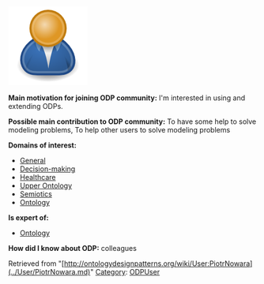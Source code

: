 [![Image:ODPUser.png](../images/a/a6/ODPUser.png)](../Image/ODPUser.png.md "Image:ODPUser.png")




  





__Main motivation for joining ODP community:__ I'm interested in using and extending ODPs.


__Possible main contribution to ODP community:__ To have some help to solve modeling problems, To help other users to solve modeling problems


__Domains of interest:__



* [General](../Community/General.md "Community:General")
* [Decision-making](../Community/Decision-making.md "Community:Decision-making")
* [Healthcare](../Community/Healthcare.md "Community:Healthcare")
* [Upper Ontology](../Community/Upper_Ontology.md "Community:Upper Ontology")
* [Semiotics](../Community/Semiotics.md "Community:Semiotics")
* [Ontology](../Community/Ontology-based_models.md "Community:Ontology")


__Is expert of:__



* [Ontology](../Community/Ontology-based_models.md "Community:Ontology")


__How did I know about ODP:__ colleagues






Retrieved from "[http://ontologydesignpatterns.org/wiki/User:PiotrNowara](../User/PiotrNowara.md)"
 [Category](http://ontologydesignpatterns.org/wiki/Special:Categories "Special:Categories"): [ODPUser](../Category/ODPUser.md "Category:ODPUser")
